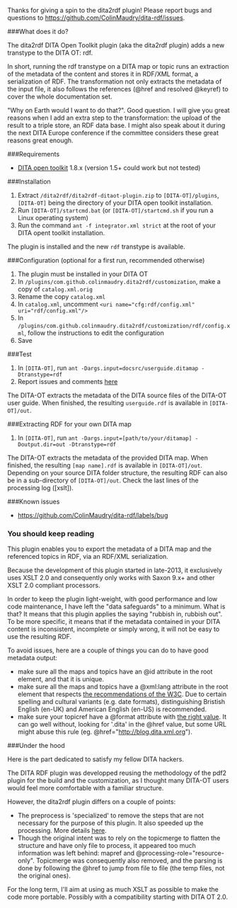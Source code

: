 Thanks for giving a spin to the dita2rdf plugin! Please report bugs and questions to https://github.com/ColinMaudry/dita-rdf/issues.

###What does it do?

The dita2rdf DITA Open Toolkit plugin (aka the dita2rdf plugin) adds a new transtype to the DITA OT: rdf.

In short, running the rdf transtype on a DITA map or topic runs an extraction of the metadata of the content and stores it in RDF/XML format, a serialization of RDF. The transformation not only extracts the metadata of the input file, it also follows the references (@href and resolved @keyref) to cover the whole documentation set.

"Why on Earth would I want to do that?". Good question. I will give you great reasons when I add an extra step to the transformation: the upload of the result to a triple store, an RDF data base. I might also speak about it during the next DITA Europe conference if the committee considers these great reasons great enough.

###Requirements

* [DITA open toolkit](http://dita-ot.github.io/) 1.8.x (version 1.5+ could work but not tested)

###Installation

1. Extract `/dita2rdf/dita2rdf-ditaot-plugin.zip` to `[DITA-OT]/plugins`, `[DITA-OT]` being the directory of your DITA open toolkit installation.
2. Run `[DITA-OT]/startcmd.bat` (or `[DITA-OT]/startcmd.sh` if you run a Linux operating system)
3. Run the command `ant -f integrator.xml strict` at the root of your DITA opent toolkit installation.

The plugin is installed and the new `rdf` transtype is available.

###Configuration (optional for a first run, recommended otherwise)

1. The plugin must be installed in your DITA OT
2. In `/plugins/com.github.colinmaudry.dita2rdf/customization`, make a copy of `catalog.xml.orig`
3. Rename the copy `catalog.xml`
3. In `catalog.xml`, uncomment `<uri name="cfg:rdf/config.xml" uri="rdf/config.xml"/>`
4. In `/plugins/com.github.colinmaudry.dita2rdf/customization/rdf/config.xml`, follow the instructions to edit the configuration
5. Save

###Test

1. In `[DITA-OT]`, run `ant -Dargs.input=docsrc/userguide.ditamap -Dtranstype=rdf`
2. Report issues and comments [here](https://github.com/ColinMaudry/dita-rdf/issues)

The DITA-OT extracts the metadata of the DITA source files of the DITA-OT user guide. When finished, the resulting `userguide.rdf` is available in `[DITA-OT]/out`.

###Extracting RDF for your own DITA map

1. In `[DITA-OT]`, run `ant -Dargs.input=[path/to/your/ditamap] -Doutput.dir=out -Dtranstype=rdf`

The DITA-OT extracts the metadata of the provided DITA map. When finished, the resulting `[map name].rdf` is available in `[DITA-OT]/out`. Depending on your source DITA folder structure, the resulting RDF can also be in a sub-directory of `[DITA-OT]/out`. Check the last lines of the processing log ([xslt]).

###Known issues

* https://github.com/ColinMaudry/dita-rdf/labels/bug

### You should keep reading

This plugin enables you to export the metadata of a DITA map and the referenced topics in RDF, via an RDF/XML serialization.

Because the development of this plugin started in late-2013, it exclusively uses XSLT 2.0 and consequently only works with Saxon 9.x+ and other XSLT 2.0 compliant processors.

In order to keep the plugin light-weight, with good performance and low code maintenance, I have left the "data safeguards" to a minimum. What is that? It means that this plugin applies the saying "rubbish in, rubbish out". To be more specific, it means that if the metadata contained in your DITA content is inconsistent, incomplete or simply wrong, it will not be easy to use the resulting RDF.

To avoid issues, here are a couple of things you can do to have good metadata output: 
- make sure all the maps and topics have an @id attribute in the root element, and that it is unique.
- make sure all the maps and topics have a @xml:lang attribute in the root element that respects [the recommendations of the W3C](http://www.w3.org/International/articles/language-tags/). Due to certain spelling and cultural variants (e.g. date formats), distinguishing Bristish English (en-UK) and American English (en-US) is recommended.
- make sure your topicref have a @format attribute with [the right value](http://docs.oasis-open.org/dita/v1.2/os/spec/common/theformatattribute.html). It can go well without, looking for '.dita' in the @href value, but some URL might abuse this rule (eg. @href="http://blog.dita.xml.org").

###Under the hood

Here is the part dedicated to satisfy my fellow DITA hackers.

The DITA RDF plugin was developped reusing the methodology of the pdf2 plugin for the build and the customization, as I thought many DITA-OT users would feel more comfortable with a familiar structure.

However, the dita2rdf plugin differs on a couple of points:

- The preprocess is 'specialized' to remove the steps that are not necessary for the purpose of this plugin. It also speeded up the processing. More details [here](https://github.com/ColinMaudry/dita-rdf/issues/14).
- Though the original intent was to rely on the topicmerge to flatten the structure and have only file to process, it appeared too much information was left behind: mapref and @processing-role="resource-only". Topicmerge was consequently also removed, and the parsing is done by following the @href to jump from file to file (the temp files, not the original ones).

For the long term, I'll aim at using as much XSLT as possible to make the code more portable. Possibly with a compatibility starting with DITA OT 2.0.
